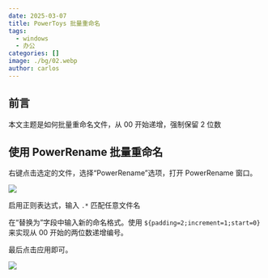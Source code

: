 ```yaml
---
date: 2025-03-07
title: PowerToys 批量重命名
tags:
  - windows
  - 办公
categories: []
image: ./bg/02.webp
author: carlos
---
```

## 前言

本文主题是如何批量重命名文件，从 00 开始递增，强制保留 2 位数

## 使用 PowerRename 批量重命名

右键点击选定的文件，选择“PowerRename”选项，打开 PowerRename 窗口。

![](../00-assets/Pasted%20image%2020250307030309.png)

启用正则表达式，输入 `.*` 匹配任意文件名

在“替换为”字段中输入新的命名格式。使用 `${padding=2;increment=1;start=0}` 来实现从 00 开始的两位数递增编号。

最后点击应用即可。

![](../00-assets/Pasted%20image%2020250307030156.png)


